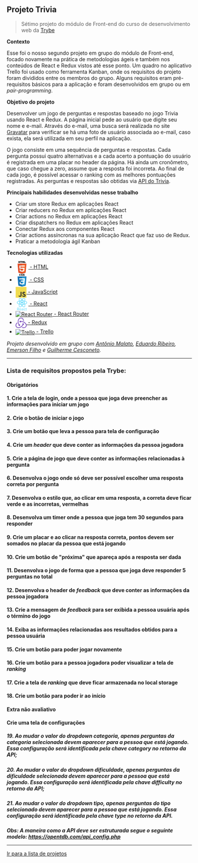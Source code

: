 ## Projeto Trivia

> Sétimo projeto do módulo de Front-end do curso de desenvolvimento web da [Trybe](https://www.betrybe.com/)

**Contexto**

Esse foi o nosso segundo projeto em grupo do módulo de Front-end, focado novamente na prática de metodologias ágeis e também nos conteúdos de React e Redux vistos até esse ponto.
Um quadro no aplicativo Trello foi usado como ferramenta Kanban, onde os requisitos do projeto foram divididos entre os membros do grupo.
Alguns requisitos eram pré-requisitos básicos para a aplicação e foram desenvolvidos em grupo ou em *pair-programming*.

**Objetivo do projeto**

Desenvolver um jogo de perguntas e respostas baseado no jogo Trivia usando React e Redux.
A página inicial pede ao usuário que digite seu nome e e-mail. Através do e-mail, uma busca será realizada no site [Gravatar](https://pt.gravatar.com/) para verificar se há uma foto de usuário associada ao e-mail, caso exista, ela será utilizada em seu perfil na aplicação.

O jogo consiste em uma sequência de perguntas e respostas. Cada pergunta possui quatro alternativas e a cada acerto a pontuação do usuário é registrada em uma placar no header da página. Há ainda um cronômetro, que caso chegue a zero, assume que a resposta foi incorreta.
Ao final de cada jogo, é possível acessar o ranking com as melhores pontuações registradas.
As perguntas e respostas são obtidas via [API do Trivia](https://opentdb.com/api_config.php).

**Principais habilidades desenvolvidas nesse trabalho**

  - Criar um store Redux em aplicações React
  - Criar reducers no Redux em aplicações React
  - Criar actions no Redux em aplicações React
  - Criar dispatchers no Redux em aplicações React
  - Conectar Redux aos componentes React
  - Criar actions assíncronas na sua aplicação React que faz uso de Redux.
  - Praticar a metodologia ágil Kanban

**Tecnologias utilizadas**

- <a href="https://www.w3.org/html/"><img src="https://raw.githubusercontent.com/devicons/devicon/master/icons/html5/html5-original-wordmark.svg" title="HTML5" align="center" height="35"/> - HTML</a> 
- <a href="https://www.w3schools.com/css/"><img src="https://raw.githubusercontent.com/devicons/devicon/master/icons/css3/css3-original-wordmark.svg" title="CCS3" align="center" height="35"/> - CSS</a>
- <a href="https://developer.mozilla.org/en-US/docs/Web/JavaScript"><img src="https://raw.githubusercontent.com/devicons/devicon/master/icons/javascript/javascript-original.svg" title="JavaScript" align="center" height="30"/> - JavaScript</a>
- <a href="https://reactjs.org/"><img src="https://raw.githubusercontent.com/devicons/devicon/master/icons/react/react-original-wordmark.svg" title="React" align="center" height="35"/> - React</a>
- <a href="https://reactrouter.com/docs/en/v6/getting-started/overview"><img src="https://reacttraining.com/images/blog/reach-react-router-future.png" title="React Router" align="center" height="30"/> - React Router</a>
- <a href="https://redux.js.org"><img src="https://raw.githubusercontent.com/devicons/devicon/master/icons/redux/redux-original.svg" title="Redux" height="30" align="center"/>  - Redux</a>
- <a href="https://trello.com/"><img src="https://trackingtime.co/wp-content/themes/trackingtime-v4/img/temp/logos/trello.png" title="Trello" height="30" align="center"/>  - Trello</a>

*Projeto desenvolvido em grupo com [Antônio Malato](https://github.com/antoniomalato), [Eduardo Ribeiro](https://github.com/duribeiro), [Emerson Filho](https://github.com/Emerson-MM-Filho) e [Guilherme Cesconeto](https://github.com/gcesconeto).*

---

### Lista de requisitos propostos pela Trybe:

#### Obrigatórios

#### 1. Crie a tela de login, onde a pessoa que joga deve preencher as informações para iniciar um jogo
#### 2. Crie o botão de iniciar o jogo
#### 3. Crie um botão que leva a pessoa para tela de configuração
#### 4. Crie um _header_ que deve conter as informações da pessoa jogadora
#### 5. Crie a página de jogo que deve conter as informações relacionadas à pergunta
#### 6. Desenvolva o jogo onde só deve ser possível escolher uma resposta correta por pergunta
#### 7. Desenvolva o estilo que, ao clicar em uma resposta, a correta deve ficar verde e as incorretas, vermelhas
#### 8. Desenvolva um timer onde a pessoa que joga tem 30 segundos para responder
#### 9. Crie um placar e ao clicar na resposta correta, pontos devem ser somados no placar da pessoa que está jogando
#### 10. Crie um botão de "próxima" que apareça após a resposta ser dada
#### 11. Desenvolva o jogo de forma que a pessoa que joga deve responder 5 perguntas no total
#### 12. Desenvolva o header de _feedback_ que deve conter as informações da pessoa jogadora
#### 13. Crie a mensagem de _feedback_ para ser exibida a pessoa usuária após o término do jogo
#### 14. Exiba as informações relacionadas aos resultados obtidos para a pessoa usuária
#### 15. Crie um botão para poder jogar novamente
#### 16. Crie um botão para a pessoa jogadora poder visualizar a tela de _ranking_
#### 17. Crie a tela de _ranking_ que deve ficar armazenada no local storage
#### 18. Crie um botão para poder ir ao início

#### Extra não avaliativo

**Crie uma tela de configurações**

##### 19. Ao mudar o valor do dropdown categoria, apenas perguntas da categoria selecionada devem aparecer para a pessoa que está jogando. Essa configuração será identificada pela chave category no retorno da API;

##### 20. Ao mudar o valor do dropdown dificuldade, apenas perguntas da dificuldade selecionada devem aparecer para a pessoa que está jogando. Essa configuração será identificada pela chave difficulty no retorno da API;

##### 21. Ao mudar o valor do dropdown tipo, apenas perguntas do tipo selecionado devem aparecer para a pessoa que está jogando. Essa configuração será identificada pela chave type no retorno da API.

***Obs: A maneira como a API deve ser estruturada segue o seguinte modelo: https://opentdb.com/api_config.php***

---

[Ir para a lista de projetos](https://github.com/willian-prado/trybe-records)
